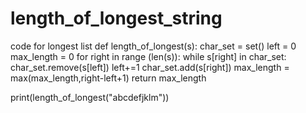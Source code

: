 # length_of_longest_string
code for longest list
def length_of_longest(s):
  char_set = set()
  left = 0 
  max_length = 0
  for right in range (len(s)):
    while s[right] in char_set:
      char_set.remove(s[left])
      left+=1
    char_set.add(s[right])
    max_length = max(max_length,right-left+1)
  return max_length

print(length_of_longest("abcdefjklm"))
